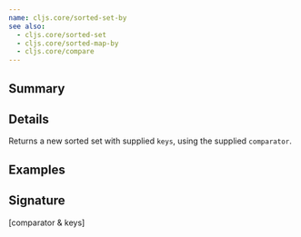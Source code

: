```yaml
---
name: cljs.core/sorted-set-by
see also:
  - cljs.core/sorted-set
  - cljs.core/sorted-map-by
  - cljs.core/compare
---
```


## Summary

## Details

Returns a new sorted set with supplied `keys`, using the supplied `comparator`.

## Examples

## Signature
[comparator & keys]
